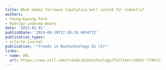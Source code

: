 ```yaml
---
title: What makes Yarrowia lipolytica well suited for industry?
authors:
- Young-Kyoung Park
- Rodrigo Ledesma-Amaro
date: '2023-01-01'
publishDate: '2024-09-19T17:20:19.483477Z'
publication_types:
- article-journal
publication: '*Trends in Biotechnology 41 (2)*'
links:
- name: URL
  url: https://www.cell.com/trends/biotechnology/fulltext/S0167-7799(22)00175-5
---
```

